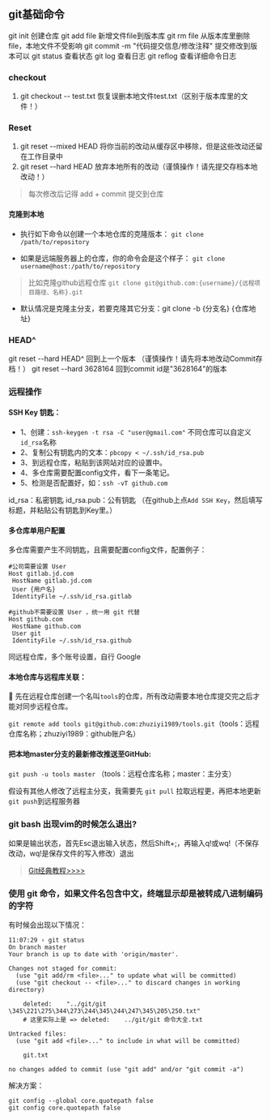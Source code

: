 ## git基础命令

git init 创建仓库
git add file  新增文件file到版本库
git rm file   从版本库里删除file，本地文件不受影响
git commit -m "代码提交信息/修改注释"  提交修改到版本可以
git status 查看状态
git log  查看日志
git reflog 查看详细命令日志

### checkout
1. git checkout -- test.txt   恢复误删本地文件test.txt（区别于版本库里的文件！）

### Reset
1. git reset --mixed HEAD  将你当前的改动从缓存区中移除，但是这些改动还留在工作目录中
2. git reset --hard HEAD  放弃本地所有的改动（谨慎操作！请先提交存档本地改动！）

> 每次修改后记得 add + commit 提交到仓库

#### 克隆到本地
* 执行如下命令以创建一个本地仓库的克隆版本：
`git clone /path/to/repository`

* 如果是远端服务器上的仓库，你的命令会是这个样子：
`git clone username@host:/path/to/repository`

> 比如克隆github远程仓库
> `git clone git@github.com:{username}/{远程项目路径、名称}.git`

* 默认情况是克隆主分支，若要克隆其它分支：git clone -b {分支名} {仓库地址}   

### HEAD^
git reset --hard HEAD^  回到上一个版本 （谨慎操作！请先将本地改动Commit存档！）
git reset --hard 3628164   回到commit id是"3628164"的版本

### 远程操作

#### SSH Key 钥匙：

* 1、创建：`ssh-keygen -t rsa -C "user@gmail.com"`
不同仓库可以自定义`id_rsa`名称
* 2、复制公有钥匙内的文本：`pbcopy < ~/.ssh/id_rsa.pub`
* 3、到远程仓库，粘贴到该网站对应的设置中。
* 4、多仓库需要配置config文件，看下一条笔记。
* 5、检测是否配置好，如：`ssh -vT github.com`

id_rsa：私密钥匙
id_rsa.pub：公有钥匙 （在github上点`Add SSH Key`，然后填写标题，并粘贴公有钥匙到Key里。）

#### 多仓库单用户配置

多仓库需要产生不同钥匙，且需要配置config文件，配置例子：

```
#公司需要设置 User
Host gitlab.jd.com
 HostName gitlab.jd.com
 User {用户名}
 IdentityFile ~/.ssh/id_rsa.gitlab

#github不需要设置 User ，统一用 git 代替
Host github.com
 HostName github.com
 User git
 IdentityFile ~/.ssh/id_rsa.github
```

同远程仓库，多个账号设置，自行 Google

#### 本地仓库与远程库关联：

🔑 先在远程仓库创建一个名叫`tools`的仓库，所有改动需要本地仓库提交完之后才能对同步远程仓库。

`git remote add tools git@github.com:zhuziyi1989/tools.git`（tools：远程仓库名称；zhuziyi1989：github账户名）

#### 把本地master分支的最新修改推送至GitHub:

`git push -u tools master`   （tools：远程仓库名称；master：主分支）

假设有其他人修改了远程主分支，我需要先 `git pull` 拉取远程更，再把本地更新`git push`到远程服务器

### git bash 出现vim的时候怎么退出?

如果是输出状态，首先Esc退出输入状态，然后Shift+;，再输入q!或wq!（不保存改动，wq!是保存文件的写入修改）退出

> [Git经典教程>>>>](https://lvwzhen.gitbooks.io/git-tutorial/content/)

### 使用 git 命令，如果文件名包含中文，终端显示却是被转成八进制编码的字符

有时候会出现以下情况：

```bsah
11:07:29 › git status
On branch master
Your branch is up to date with 'origin/master'.

Changes not staged for commit:
  (use "git add/rm <file>..." to update what will be committed)
  (use "git checkout -- <file>..." to discard changes in working directory)

	deleted:    "../git/git \345\221\275\344\273\244\345\244\247\345\205\250.txt"
	# 这里实际上是 => deleted:    ../git/git 命令大全.txt

Untracked files:
  (use "git add <file>..." to include in what will be committed)

	git.txt

no changes added to commit (use "git add" and/or "git commit -a")
```

解决方案：
```
git config --global core.quotepath false
git config core.quotepath false
```
